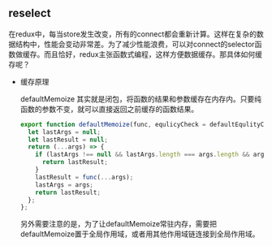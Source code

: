 ## reselect

在redux中，每当store发生改变，所有的connect都会重新计算。这样在复杂的数据结构中，性能会变动非常差。为了减少性能浪费，可以对connect的selector函数做缓存。而且恰好，redux主张函数式编程，这样方便数据缓存。那具体如何缓存呢？

* 缓存原理

  defaultMemoize 其实就是闭包，将函数的结果和参数缓存在内存内。只要纯函数的参数不变，就可以直接返回之前缓存的函数结果。

  ```js
  export function defaultMemoize(func, equlicyCheck = defaultEqulityCheck) {
    let lastArgs = null;
    let lastResult = null;
    return (...args) => {
      if (lastArgs !== null && lastArgs.length === args.length && args.every((v, i) => equlicyChecke(v, lastArgs[i]))) {
        return lastResult;
      }
      lastResult = func(...args);
      lastArgs = args;
      return lastResult;
    };
  };
  ```
  另外需要注意的是，为了让defaultMemoize常驻内存，需要把defaultMemoize置于全局作用域，或者用其他作用域链连接到全局作用域。
